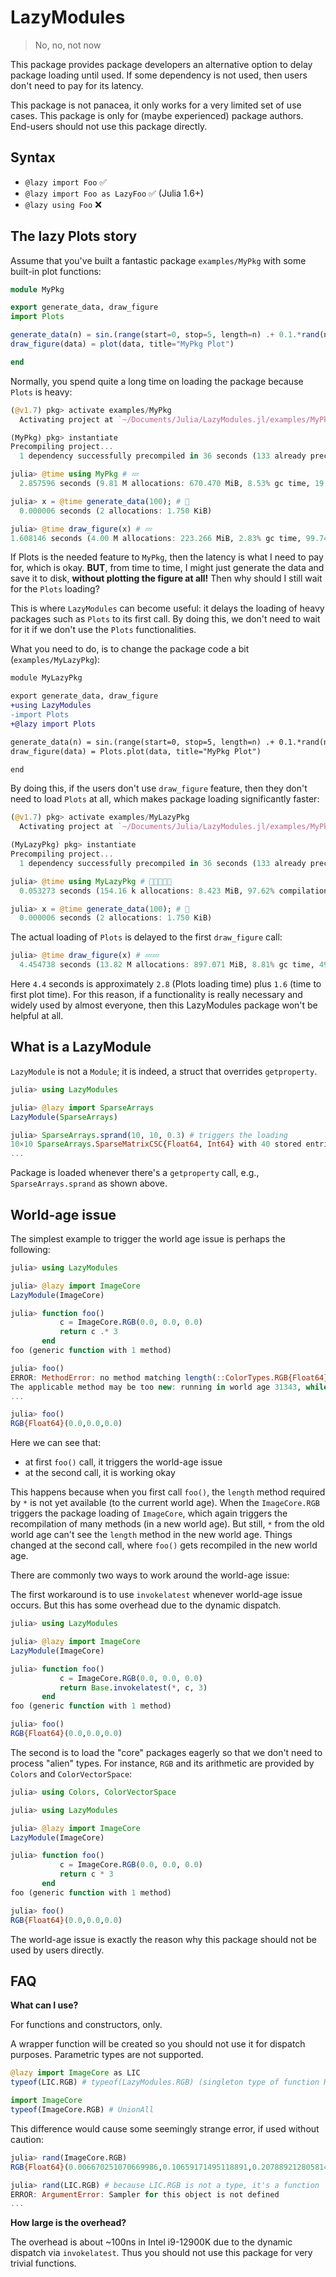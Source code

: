 # LazyModules

> No, no, not now

This package provides package developers an alternative option to delay package loading until used.
If some dependency is not used, then users don't need to pay for its latency.

This package is not panacea, it only works for a very limited set of use cases. This package is only
for (maybe experienced) package authors. End-users should not use this package directly.

## Syntax

- `@lazy import Foo` ✅
- `@lazy import Foo as LazyFoo` ✅ (Julia 1.6+)
- `@lazy using Foo` ❌

## The lazy Plots story

Assume that you've built a fantastic package `examples/MyPkg` with some built-in plot functions:

```julia
module MyPkg

export generate_data, draw_figure
import Plots

generate_data(n) = sin.(range(start=0, stop=5, length=n) .+ 0.1.*rand(n))
draw_figure(data) = plot(data, title="MyPkg Plot")

end
```

Normally, you spend quite a long time on loading the package because `Plots` is heavy:

```julia
(@v1.7) pkg> activate examples/MyPkg
  Activating project at `~/Documents/Julia/LazyModules.jl/examples/MyPkg`

(MyPkg) pkg> instantiate
Precompiling project...
  1 dependency successfully precompiled in 36 seconds (133 already precompiled)

julia> @time using MyPkg # 💤
  2.857596 seconds (9.81 M allocations: 670.470 MiB, 8.53% gc time, 19.95% compilation time)

julia> x = @time generate_data(100); # 🚀
  0.000006 seconds (2 allocations: 1.750 KiB)

julia> @time draw_figure(x) # 💤
1.608146 seconds (4.00 M allocations: 223.266 MiB, 2.83% gc time, 99.74% compilation time)
```

If Plots is the needed feature to `MyPkg`, then the latency is what I need to pay for, which is
okay. **BUT**, from time to time, I might just generate the data and save it to disk, **without
plotting the figure at all!** Then why should I still wait for the `Plots` loading?

This is where `LazyModules` can become useful: it delays the loading of heavy packages such as
`Plots` to its first call. By doing this, we don't need to wait for it if we don't use the `Plots`
functionalities.

What you need to do, is to change the package code a bit (`examples/MyLazyPkg`):

```diff
module MyLazyPkg

export generate_data, draw_figure
+using LazyModules
-import Plots
+@lazy import Plots

generate_data(n) = sin.(range(start=0, stop=5, length=n) .+ 0.1.*rand(n))
draw_figure(data) = Plots.plot(data, title="MyPkg Plot")

end
```

By doing this, if the users don't use `draw_figure` feature, then they don't need to load `Plots` at
all, which makes package loading significantly faster:

```julia
(@v1.7) pkg> activate examples/MyLazyPkg
  Activating project at `~/Documents/Julia/LazyModules.jl/examples/MyPkg`

(MyLazyPkg) pkg> instantiate
Precompiling project...
  1 dependency successfully precompiled in 36 seconds (133 already precompiled)

julia> @time using MyLazyPkg # 🚀🚀🚀🚀🚀
  0.053273 seconds (154.16 k allocations: 8.423 MiB, 97.62% compilation time)

julia> x = @time generate_data(100); # 🚀
  0.000006 seconds (2 allocations: 1.750 KiB)
```

The actual loading of `Plots` is delayed to the first `draw_figure` call:

```julia
julia> @time draw_figure(x) # 💤💤
  4.454738 seconds (13.82 M allocations: 897.071 MiB, 8.81% gc time, 49.97% compilation time)
```

Here `4.4` seconds is approximately `2.8` (Plots loading time) plus `1.6` (time to first plot time).
For this reason, if a functionality is really necessary and widely used by almost everyone, then
this LazyModules package won't be helpful at all.

## What is a LazyModule

`LazyModule` is not a `Module`; it is indeed, a struct that overrides `getproperty`.

```julia
julia> using LazyModules

julia> @lazy import SparseArrays
LazyModule(SparseArrays)

julia> SparseArrays.sprand(10, 10, 0.3) # triggers the loading
10×10 SparseArrays.SparseMatrixCSC{Float64, Int64} with 40 stored entries:
...
```

Package is loaded whenever there's a `getproperty` call, e.g., `SparseArrays.sprand` as shown above.

## World-age issue

The simplest example to trigger the world age issue is perhaps the following:

```julia
julia> using LazyModules

julia> @lazy import ImageCore
LazyModule(ImageCore)

julia> function foo()
           c = ImageCore.RGB(0.0, 0.0, 0.0)
           return c .* 3
       end
foo (generic function with 1 method)

julia> foo()
ERROR: MethodError: no method matching length(::ColorTypes.RGB{Float64})
The applicable method may be too new: running in world age 31343, while current world is 31370.
...

julia> foo()
RGB{Float64}(0.0,0.0,0.0)
```

Here we can see that:

- at first `foo()` call, it triggers the world-age issue
- at the second call, it is working okay

This happens because when you first call `foo()`, the `length` method required by `*` is not yet
available (to the current world age). When the `ImageCore.RGB` triggers the package loading of
`ImageCore`, which again triggers the recompilation of many methods (in a new world age). But still,
`*` from the old world age can't see the `length` method in the new world age. Things changed at the
second call, where `foo()` gets recompiled in the new world age.

There are commonly two ways to work around the world-age issue:

The first workaround is to use `invokelatest` whenever world-age issue occurs.
But this has some overhead due to the dynamic dispatch.

```julia
julia> using LazyModules

julia> @lazy import ImageCore
LazyModule(ImageCore)

julia> function foo()
           c = ImageCore.RGB(0.0, 0.0, 0.0)
           return Base.invokelatest(*, c, 3)
       end
foo (generic function with 1 method)

julia> foo()
RGB{Float64}(0.0,0.0,0.0)
```

The second is to load the "core" packages eagerly so that we don't need to process "alien" types. For instance,
`RGB` and its arithmetic are provided by `Colors` and `ColorVectorSpace`:

```julia
julia> using Colors, ColorVectorSpace

julia> using LazyModules

julia> @lazy import ImageCore
LazyModule(ImageCore)

julia> function foo()
           c = ImageCore.RGB(0.0, 0.0, 0.0)
           return c * 3
       end
foo (generic function with 1 method)

julia> foo()
RGB{Float64}(0.0,0.0,0.0)
```

The world-age issue is exactly the reason why this package should not be used by users directly.

## FAQ

**What can I use?**

For functions and constructors, only.

A wrapper function will be created so you should not use it for dispatch purposes. Parametric types
are not supported.

```julia
@lazy import ImageCore as LIC
typeof(LIC.RGB) # typeof(LazyModules.RGB) (singleton type of function RGB, subtype of Function)

import ImageCore
typeof(ImageCore.RGB) # UnionAll
```

This difference would cause some seemingly strange error, if used without caution:

```julia
julia> rand(ImageCore.RGB)
RGB{Float64}(0.006670251070669986,0.10659171495118891,0.20788921280581485)

julia> rand(LIC.RGB) # because LIC.RGB is not a type, it's a function
ERROR: ArgumentError: Sampler for this object is not defined
...
```

**How large is the overhead?**

The overhead is about ~100ns in Intel i9-12900K due to the dynamic dispatch via `invokelatest`. Thus
you should not use this package for very trivial functions.
